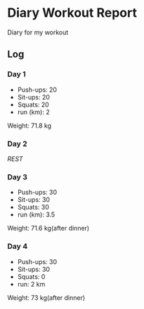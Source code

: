 # Diary Workout Report

Diary for my workout

## Log

### Day 1
- Push-ups:   20
- Sit-ups:    20 
- Squats:     20 
- run (km):   2

Weight: 71.8 kg

### Day 2

_REST_

### Day 3
- Push-ups:   30
- Sit-ups:    30
- Squats:     30
- run (km):   3.5

Weight: 71.6 kg(after dinner)

### Day 4
- Push-ups: 30
- Sit-ups:  30
- Squats: 0
- run: 2 km

Weight: 73 kg(after dinner)

